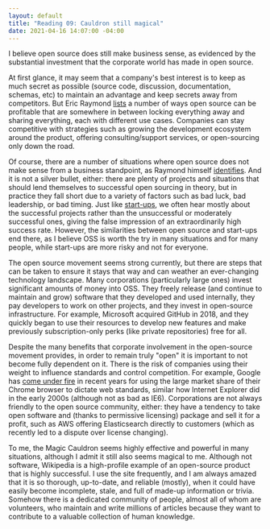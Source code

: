 ```yaml
--- 
layout: default
title: "Reading 09: Cauldron still magical"
date: 2021-04-16 14:07:00 -04:00
--- 
```


I believe open source does still make business sense, as evidenced by the substantial investment that the corporate world has made in open source.

At first glance, it may seem that a company's best interest is to keep as much secret as possible (source code, discussion, documentation, schemas, etc) to maintain an advantage and keep secrets away from competitors. But Eric Raymond [lists](http://www.catb.org/~esr/writings/cathedral-bazaar/magic-cauldron/ar01s09.html) a number of ways open source can be profitable that are somewhere in between locking everything away and sharing everything, each with different use cases. Companies can stay competitive with strategies such as growing the development ecosystem around the product, offering consulting/support services, or open-sourcing only down the road.

Of course, there are a number of situations where open source does not make sense from a business standpoint, as Raymond himself [identifies](http://www.catb.org/~esr/writings/cathedral-bazaar/magic-cauldron/ar01s10.html). And it is not a silver bullet, either: there are plenty of projects and situations that should lend themselves to successful open sourcing in theory, but in practice they fall short due to a variety of factors such as bad luck, bad leadership, or bad timing. Just like [start-ups](/_posts/2021-03-20-reading-06.md), we often hear mostly about the successful projects rather than the unsuccessful or moderately successful ones, giving the false impression of an extraordinarily high success rate. However, the similarities between open source and start-ups end there, as I believe OSS is worth the try in many situations and for many people, while start-ups are more risky and not for everyone.

The open source movement seems strong currently, but there are steps that can be taken to ensure it stays that way and can weather an ever-changing technology landscape. Many corporations (particularly large ones) invest significant amounts of money into OSS. They freely release (and continue to maintain and grow) software that they developed and used internally, they pay developers to work on other projects, and they invest in open-source infrastructure. For example, Microsoft acquired GitHub in 2018, and they quickly began to use their resources to develop new features and make previously subscription-only perks (like private repositories) free for all.

Despite the many benefits that corporate involvement in the open-source movement provides, in order to remain truly "open" it is important to not become fully dependent on it. There is the risk of companies using their weight to influence standards and control competition. For example, Google has [come under fire](https://v4.chriskrycho.com/2017/chrome-is-not-the-standard.html) in recent years for using the large market share of their Chrome browser to dictate web standards, similar how Internet Explorer did in the early 2000s (although not as bad as IE6). Corporations are not always friendly to the open source community, either: they have a tendency to take open software and (thanks to permissive licensing) package and sell it for a profit, such as AWS offering Elasticsearch directly to customers (which as recently led to a dispute over license changing).

To me, the Magic Cauldron seems highly effective and powerful in many situations, although I admit it still also seems magical to me. Although not software, Wikipedia is a high-profile example of an open-source product that is highly successful. I use the site frequently, and I am always amazed that it is so thorough, up-to-date, and reliable (mostly), when it could have easily become incomplete, stale, and full of made-up information or trivia. Somehow there is a dedicated community of people, almost all of whom are volunteers, who maintain and write millions of articles because they want to contribute to a valuable collection of human knowledge.
